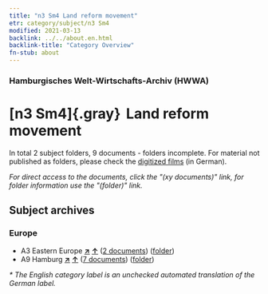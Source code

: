 ```yaml
---
title: "n3 Sm4 Land reform movement"
etr: category/subject/n3 Sm4
modified: 2021-03-13
backlink: ../../about.en.html
backlink-title: "Category Overview"
fn-stub: about
---
```


### Hamburgisches Welt-Wirtschafts-Archiv (HWWA)
# [n3 Sm4]{.gray}&#8201; Land reform movement&#160; 





In total 2 subject folders, 9 documents - folders incomplete.
For material not published as folders, please check the [digitized films](/film/h1_sh) (in German).

_For direct access to the documents, click the "(xy documents)" link, for folder information use the "(folder)" link._

## Subject archives



### Europe

- A3 Eastern Europe [**&nearr;**](../../../geo/i/140896/about.en.html "Eastern Europe (all folders)") [**&uarr;**](../../../geo/about.en.html#A3 "Country category system") (<a href="https://pm20.zbw.eu/dfgview/sh/140896,145035" title="about: Eastern Europe : Land reform movement" target="_blank">2 documents</a>) ([folder](../../../../folder/sh/1408xx/140896/1450xx/145035/about.en.html))
- A9 Hamburg [**&nearr;**](../../../geo/i/140905/about.en.html "Hamburg (all folders)") [**&uarr;**](../../../geo/about.en.html#A9 "Country category system") (<a href="https://pm20.zbw.eu/dfgview/sh/140905,145035" title="about: Hamburg : Land reform movement" target="_blank">7 documents</a>) ([folder](../../../../folder/sh/1409xx/140905/1450xx/145035/about.en.html))


_* The English category label is an unchecked automated translation of the German label._

